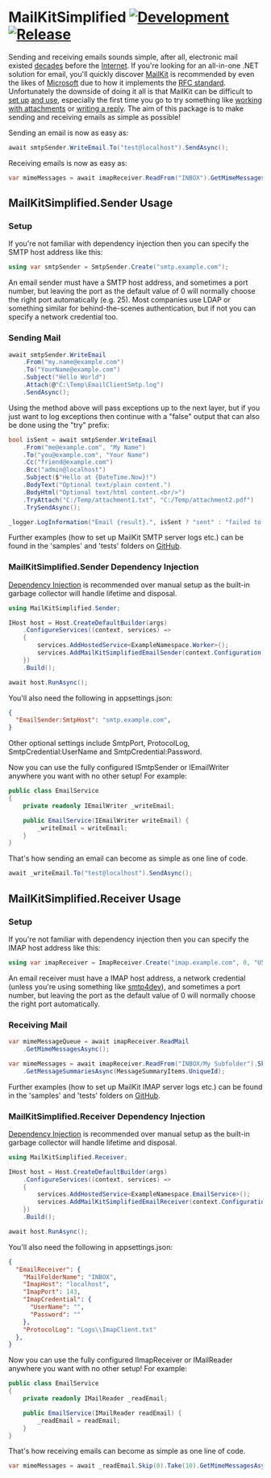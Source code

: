 # MailKitSimplified [![Development](https://github.com/danzuep/MailKitSimplified/actions/workflows/development.yml/badge.svg)](https://github.com/danzuep/MailKitSimplified/actions/workflows/development.yml) [![Release](https://github.com/danzuep/MailKitSimplified/actions/workflows/release.yml/badge.svg)](https://github.com/danzuep/MailKitSimplified/actions/workflows/release.yml)

Sending and receiving emails sounds simple, after all, electronic mail existed [decades](https://en.wikipedia.org/wiki/History_of_email) before the [Internet](https://en.wikipedia.org/wiki/History_of_the_Internet). If you're looking for an all-in-one .NET solution for email, you'll quickly discover [MailKit](https://github.com/jstedfast/MailKit) is recommended by even the likes of [Microsoft](https://learn.microsoft.com/en-us/dotnet/api/system.net.mail.smtpclient?view=net-6.0#remarks) due to how it implements the [RFC standard](https://www.rfc-editor.org/rfc/rfc2822). Unfortunately the downside of doing it all is that MailKit can be difficult to [set up](https://github.com/jstedfast/MailKit#using-mailkit) [and use](https://github.com/jstedfast/MimeKit/blob/master/FAQ.md#messages-1), especially the first time you go to try something like [working with attachments](https://github.com/jstedfast/MimeKit/blob/master/FAQ.md#q-how-do-i-tell-if-a-message-has-attachments) or [writing a reply](https://github.com/jstedfast/MimeKit/blob/master/FAQ.md#q-how-do-i-reply-to-a-message). The aim of this package is to make sending and receiving emails as simple as possible!

Sending an email is now as easy as:

```csharp
await smtpSender.WriteEmail.To("test@localhost").SendAsync();
```

Receiving emails is now as easy as:

```csharp
var mimeMessages = await imapReceiver.ReadFrom("INBOX").GetMimeMessagesAsync();
```

## MailKitSimplified.Sender Usage

### Setup

If you're not familiar with dependency injection then you can specify the SMTP host address like this:

```csharp
using var smtpSender = SmtpSender.Create("smtp.example.com");
```

An email sender must have a SMTP host address, and sometimes a port number, but leaving the port as the default value of 0 will normally choose the right port automatically (e.g. 25). Most companies use LDAP or something similar for behind-the-scenes authentication, but if not you can specify a network credential too.

### Sending Mail

```csharp
await smtpSender.WriteEmail
    .From("my.name@example.com")
    .To("YourName@example.com")
    .Subject("Hello World")
    .Attach(@"C:\Temp\EmailClientSmtp.log")
    .SendAsync();
```

Using the method above will pass exceptions up to the next layer, but if you just want to log exceptions then continue with a "false" output that can also be done using the "try" prefix:

```csharp
bool isSent = await smtpSender.WriteEmail
    .From("me@example.com", "My Name")
    .To("you@example.com", "Your Name")
    .Cc("friend@example.com")
    .Bcc("admin@localhost")
    .Subject($"Hello at {DateTime.Now}!")
    .BodyText("Optional text/plain content.")
    .BodyHtml("Optional text/html content.<br/>")
    .TryAttach("C:/Temp/attachment1.txt", "C:/Temp/attachment2.pdf")
    .TrySendAsync();

_logger.LogInformation("Email {result}.", isSent ? "sent" : "failed to send");
```

Further examples (how to set up MailKit SMTP server logs etc.) can be found in the 'samples' and 'tests' folders on [GitHub](https://github.com/danzuep/MailKitSimplified).

### MailKitSimplified.Sender Dependency Injection

[Dependency Injection](https://learn.microsoft.com/en-us/dotnet/core/extensions/dependency-injection-usage#register-services-for-di) is recommended over manual setup as the built-in garbage collector will handle lifetime and disposal.

```csharp
using MailKitSimplified.Sender;

IHost host = Host.CreateDefaultBuilder(args)
    .ConfigureServices((context, services) =>
    {
        services.AddHostedService<ExampleNamespace.Worker>();
        services.AddMailKitSimplifiedEmailSender(context.Configuration);
    })
    .Build();

await host.RunAsync();
```

You'll also need the following in appsettings.json:

```json
{
  "EmailSender:SmtpHost": "smtp.example.com",
}
```

Other optional settings include SmtpPort, ProtocolLog, SmtpCredential:UserName and SmtpCredential:Password.

Now you can use the fully configured ISmtpSender or IEmailWriter anywhere you want with no other setup! For example:

```csharp
public class EmailService
{
    private readonly IEmailWriter _writeEmail;

    public EmailService(IEmailWriter writeEmail) {
        _writeEmail = writeEmail;
    }
}
```

That's how sending an email can become as simple as one line of code.

```csharp
await _writeEmail.To("test@localhost").SendAsync();
```

## MailKitSimplified.Receiver Usage

### Setup

If you're not familiar with dependency injection then you can specify the IMAP host address like this:

```csharp
using var imapReceiver = ImapReceiver.Create("imap.example.com", 0, "U5ern@m3", "P455w0rd");
```

An email receiver must have a IMAP host address, a network credential (unless you're using something like [smtp4dev](https://github.com/rnwood/smtp4dev)), and sometimes a port number, but leaving the port as the default value of 0 will normally choose the right port automatically.

### Receiving Mail

```csharp
var mimeMessageQueue = await imapReceiver.ReadMail
    .GetMimeMessagesAsync();
```

```csharp
var mimeMessages = await imapReceiver.ReadFrom("INBOX/My Subfolder").Skip(0).Take(10)
    .GetMessageSummariesAsync(MessageSummaryItems.UniqueId);
```

Further examples (how to set up MailKit IMAP server logs etc.) can be found in the 'samples' and 'tests' folders on [GitHub](https://github.com/danzuep/MailKitSimplified).

### MailKitSimplified.Receiver Dependency Injection

[Dependency Injection](https://learn.microsoft.com/en-us/dotnet/core/extensions/dependency-injection-usage#register-services-for-di) is recommended over manual setup as the built-in garbage collector will handle lifetime and disposal.

```csharp
using MailKitSimplified.Receiver;

IHost host = Host.CreateDefaultBuilder(args)
    .ConfigureServices((context, services) =>
    {
        services.AddHostedService<ExampleNamespace.EmailService>();
        services.AddMailKitSimplifiedEmailReceiver(context.Configuration);
    })
    .Build();

await host.RunAsync();
```

You'll also need the following in appsettings.json:

```json
{
  "EmailReceiver": {
    "MailFolderName": "INBOX",
    "ImapHost": "localhost",
    "ImapPort": 143,
    "ImapCredential": {
      "UserName": "",
      "Password": ""
    },
    "ProtocolLog": "Logs\\ImapClient.txt"
  },
}
```

Now you can use the fully configured IImapReceiver or IMailReader anywhere you want with no other setup! For example:

```csharp
public class EmailService
{
    private readonly IMailReader _readEmail;

    public EmailService(IMailReader readEmail) {
        _readEmail = readEmail;
    }
}
```

That's how receiving emails can become as simple as one line of code.

```csharp
var mimeMessages = await _readEmail.Skip(0).Take(10).GetMimeMessagesAsync();
```
